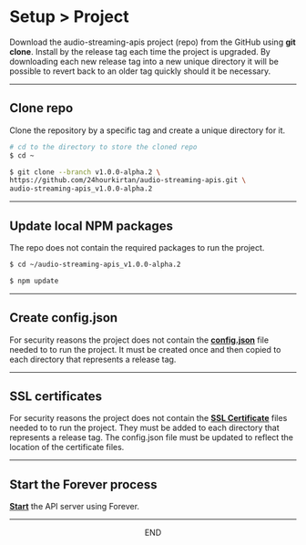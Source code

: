 <div class="page-header">
  <h1  id="page-title">Setup > Project</h1>
</div>

Download the audio-streaming-apis project (repo) from the GitHub using __git clone__. Install
by the release tag each time the project is upgraded. By downloading each new release
tag into a new unique directory it will be
possible to revert back to an older tag quickly should it be necessary.



___
## Clone repo
Clone the repository by a specific tag and create a unique directory for it.

```bash
# cd to the directory to store the cloned repo
$ cd ~

$ git clone --branch v1.0.0-alpha.2 \
https://github.com/24hourkirtan/audio-streaming-apis.git \
audio-streaming-apis_v1.0.0-alpha.2
```



___
## Update local NPM packages
The repo does not contain the required packages to run the project.

```bash
$ cd ~/audio-streaming-apis_v1.0.0-alpha.2

$ npm update
```


___
## Create config.json
For security reasons the project does not contain the
__[config.json](/index.html?md=pages_config.md)__
 file needed to
to run the project. It must be created once and then copied to each directory that represents a
release tag.


___
## SSL certificates
For security reasons the project does not contain the
__[SSL Certificate](/index.html?md=pages_ssl.md)__
 files needed to
to run the project. They must be added to each directory that represents a
release tag. The config.json file must be updated to reflect the location
of the certificate files.


___
## Start the Forever process
__[Start](/index.html?md=pages_setup_forever.md)__
 the API server using Forever.



___
<div style="margin:0 auto;text-align:center;">END</div>
